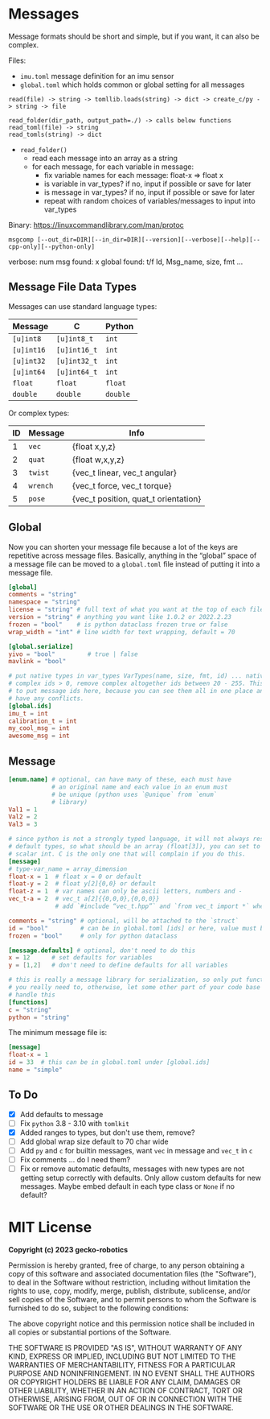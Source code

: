 # Messages

Message formats should be short and simple, but if you want, it can also be complex.

Files:

- `imu.toml`  message definition for an imu sensor
- `global.toml` which holds common or global setting for all messages

```
read(file) -> string -> tomllib.loads(string) -> dict -> create_c/py -> string -> file

read_folder(dir_path, output_path=./) -> calls below functions
read_toml(file) -> string
read_tomls(string) -> dict
```

- `read_folder()`
    - read each message into an array as a string
    - for each message, for each variable in message:
        - fix variable names for each message: float-x => float x
        - is variable in var_types? if no, input if possible or save for later
        - is message in var_types? if no, input if possible or save for later
        - repeat with random choices of variables/messages to input into var_types

Binary:
https://linuxcommandlibrary.com/man/protoc

```
msgcomp [--out_dir=DIR][--in_dir=DIR][--version][--verbose][--help][--cpp-only][--python-only]
```

verbose:
num msg found: x
global found: t/f
Id, Msg_name, size, fmt
…

## Message File Data Types

Messages can use standard language types:

| Message    | C            | Python   |
|------------|--------------|----------|
| `[u]int8`  | `[u]int8_t`  | `int`    |
| `[u]int16` | `[u]int16_t` | `int`    |
| `[u]int32` | `[u]int32_t` | `int`    |
| `[u]int64` | `[u]int64_t` | `int`    |
| `float`    | `float`      | `float`  |
| `double`   | `double`     | `double` |

Or complex types:

| ID | Message  | Info                             |
|----|----------|----------------------------------|
| 1  | `vec`    | {float x,y,z}
| 2  | `quat`   | {float w,x,y,z}
| 3  | `twist`  | {vec_t linear, vec_t angular}
| 4  | `wrench` | {vec_t force, vec_t torque}
| 5  | `pose`   | {vec_t position, quat_t orientation}


## Global

Now you can shorten your message file because a lot of the keys are repetitive across
message files. Basically, anything in the “global” space of a message file can be moved
to a `global.toml` file instead of putting it into a message file.

```toml
[global]
comments = "string"
namespace = "string"
license = "string" # full text of what you want at the top of each file
version = "string" # anything you want like 1.0.2 or 2022.2.23
frozen = "bool"    # is python dataclass frozen true or false
wrap_width = "int" # line width for text wrapping, default = 70

[global.serialize]
yivo = "bool"         # true | false
mavlink = "bool"

# put native types in var_types VarTypes(name, size, fmt, id) ... native ids = 0,
# complex ids > 0, remove complex altogether ids between 20 - 255. This is nice
# to put message ids here, because you can see them all in one place and know you don’t
# have any conflicts.
[global.ids]
imu_t = int
calibration_t = int
my_cool_msg = int
awesome_msg = int
```

## Message

```toml
[enum.name] # optional, can have many of these, each must have
            # an original name and each value in an enum must
            # be unique (python uses `@unique` from `enum`
            # library)
Val1 = 1
Val2 = 2
Val3 = 3

# since python is not a strongly typed language, it will not always respect
# default types, so what should be an array (float[3]), you can set to a
# scalar int. C is the only one that will complain if you do this.
[message]
# type-var_name = array_dimension
float-x = 1  # float x = 0 or default
float-y = 2  # float y[2]{0,0} or default
float-z = 1  # var names can only be ascii letters, numbers and -
vec_t-a = 2  # vec_t a[2]{{0,0,0},{0,0,0}}
             # add `#include “vec_t.hpp”` and `from vec_t import *` when generated

comments = "string" # optional, will be attached to the `struct`
id = "bool"         # can be in global.toml [ids] or here, value must be between 20 - 255
frozen = "bool"     # only for python dataclass

[message.defaults] # optional, don't need to do this
x = 12      # set defaults for variables
y = [1,2]   # don't need to define defaults for all variables

# this is really a message library for serialization, so only put functions if
# you really need to, otherwise, let some other part of your code base
# handle this
[functions]
c = "string"
python = "string"
```

The minimum message file is:

```toml
[message]
float-x = 1
id = 33  # this can be in global.toml under [global.ids]
name = "simple"
```

## To Do

- [x] Add defaults to message
- [ ] Fix `python` 3.8 - 3.10 with `tomlkit`
- [x] Added ranges to types, but don't use them, remove?
- [ ] Add global wrap size default to 70 char wide
- [ ] Add `py` and `c` for builtin messages, want `vec` in message and `vec_t` in `c`
- [ ] Fix comments ... do I need them?
- [ ] Fix or remove automatic defaults, messages with new types are not
      getting setup correctly with defaults. Only allow custom defaults
      for new messages. Maybe embed default in each type class or `None`
      if no default?

# MIT License

**Copyright (c) 2023 gecko-robotics**

Permission is hereby granted, free of charge, to any person obtaining a copy
of this software and associated documentation files (the "Software"), to deal
in the Software without restriction, including without limitation the rights
to use, copy, modify, merge, publish, distribute, sublicense, and/or sell
copies of the Software, and to permit persons to whom the Software is
furnished to do so, subject to the following conditions:

The above copyright notice and this permission notice shall be included in all
copies or substantial portions of the Software.

THE SOFTWARE IS PROVIDED "AS IS", WITHOUT WARRANTY OF ANY KIND, EXPRESS OR
IMPLIED, INCLUDING BUT NOT LIMITED TO THE WARRANTIES OF MERCHANTABILITY,
FITNESS FOR A PARTICULAR PURPOSE AND NONINFRINGEMENT. IN NO EVENT SHALL THE
AUTHORS OR COPYRIGHT HOLDERS BE LIABLE FOR ANY CLAIM, DAMAGES OR OTHER
LIABILITY, WHETHER IN AN ACTION OF CONTRACT, TORT OR OTHERWISE, ARISING FROM,
OUT OF OR IN CONNECTION WITH THE SOFTWARE OR THE USE OR OTHER DEALINGS IN THE
SOFTWARE.